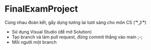 # FinalExamProject

Cùng nhau đoàn kết, gầy dựng tương lai tươi sáng cho môn CS ( ͡° ͜ʖ ͡°)
- Sử dụng Visual Studio (để mở Solution)
- Tạo branch và làm pull request, đừng commit thẳng vào main ;-;
- Mỗi người một branch
